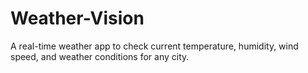 # Weather-Vision
A real-time weather app to check current temperature, humidity, wind speed, and weather conditions for any city.
